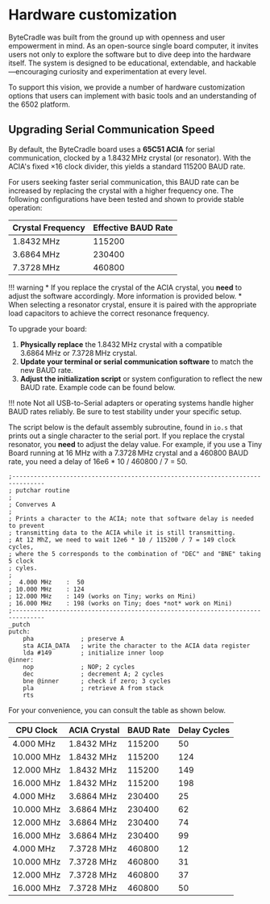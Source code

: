 # Hardware customization

ByteCradle was built from the ground up with openness and user empowerment in
mind. As an open-source single board computer, it invites users not only to
explore the software but to dive deep into the hardware itself. The system is
designed to be educational, extendable, and hackable—encouraging curiosity and
experimentation at every level.

To support this vision, we provide a number of hardware customization options
that users can implement with basic tools and an understanding of the 6502
platform.

## Upgrading Serial Communication Speed

By default, the ByteCradle board uses a **65C51 ACIA** for serial communication,
clocked by a 1.8432 MHz crystal (or resonator). With the ACIA's fixed ×16
clock divider, this yields a standard 115200 BAUD rate.

For users seeking faster serial communication, this BAUD rate can be increased
by replacing the crystal with a higher frequency one. The following
configurations have been tested and shown to provide stable operation:

| Crystal Frequency | Effective BAUD Rate |
|-------------------|---------------------|
| 1.8432 MHz        | 115200              |
| 3.6864 MHz        | 230400              |
| 7.3728 MHz        | 460800              |

!!! warning
    * If you replace the crystal of the ACIA crystal, you **need** to adjust the
      software accordingly. More information is provided below.
    * When selecting a resonator crystal, ensure it is paired with the 
      appropriate load capacitors to achieve the correct resonance frequency.

To upgrade your board:

1. **Physically replace** the 1.8432 MHz crystal with a compatible 3.6864 MHz or
   7.3728 MHz crystal.
2. **Update your terminal or serial communication software** to match the new
   BAUD rate.
3. **Adjust the initialization script** or system configuration to reflect the
   new BAUD rate. Example code can be found below.

!!! note
    Not all USB-to-Serial adapters or operating systems handle higher
    BAUD rates reliably. Be sure to test stability under your specific setup.

The script below is the default assembly subroutine, found in `io.s` that prints
out a single character to the serial port. If you replace the crystal resonator,
you **need** to adjust the delay value. For example, if you use a Tiny Board
running at 16 MHz with a 7.3728 MHz crystal and a 460800 BAUD rate, you need a
delay of 16e6 * 10 / 460800 / 7 = 50.

```
;-------------------------------------------------------------------------------
; putchar routine
;
; Converves A
;
; Prints a character to the ACIA; note that software delay is needed to prevent
; transmitting data to the ACIA while it is still transmitting.
; At 12 MhZ, we need to wait 12e6 * 10 / 115200 / 7 = 149 clock cycles,
; where the 5 corresponds to the combination of "DEC" and "BNE" taking 5 clock
; cyles.
;
;  4.000 MHz    :  50
; 10.000 MHz    : 124
; 12.000 MHz    : 149 (works on Tiny; works on Mini)
; 16.000 MHz    : 198 (works on Tiny; does *not* work on Mini)
;-------------------------------------------------------------------------------
_putch
putch:
    pha             ; preserve A
    sta ACIA_DATA   ; write the character to the ACIA data register
    lda #149        ; initialize inner loop
@inner:
    nop             ; NOP; 2 cycles
    dec             ; decrement A; 2 cycles
    bne @inner      ; check if zero; 3 cycles
    pla             ; retrieve A from stack
    rts
```

For your convenience, you can consult the table as shown below.

| CPU Clock | ACIA Crystal | BAUD Rate | Delay Cycles |
|-----------|---------------|------------|---------------|
| 4.000 MHz | 1.8432 MHz    | 115200     | 50            |
|10.000 MHz | 1.8432 MHz    | 115200     | 124           |
|12.000 MHz | 1.8432 MHz    | 115200     | 149           |
|16.000 MHz | 1.8432 MHz    | 115200     | 198           |
| 4.000 MHz | 3.6864 MHz    | 230400     | 25            |
|10.000 MHz | 3.6864 MHz    | 230400     | 62            |
|12.000 MHz | 3.6864 MHz    | 230400     | 74            |
|16.000 MHz | 3.6864 MHz    | 230400     | 99            |
| 4.000 MHz | 7.3728 MHz    | 460800     | 12            |
|10.000 MHz | 7.3728 MHz    | 460800     | 31            |
|12.000 MHz | 7.3728 MHz    | 460800     | 37            |
|16.000 MHz | 7.3728 MHz    | 460800     | 50            |